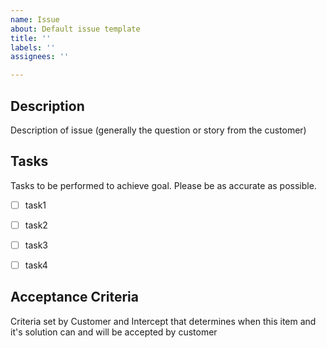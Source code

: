 ```yaml
---
name: Issue
about: Default issue template
title: ''
labels: ''
assignees: ''

---
```


## Description

Description of issue (generally the question or story from the customer)

## Tasks

Tasks to be performed to achieve goal. Please be as accurate as possible.

- [ ] task1
- [ ] task2
- [ ] task3
- [ ] task4


## Acceptance Criteria

Criteria set by Customer and Intercept that determines when this item and it's solution can and will be accepted by customer
